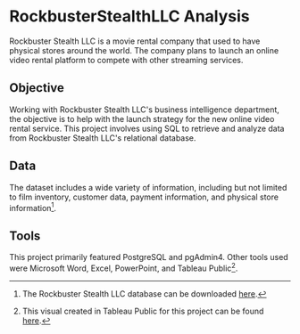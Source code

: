 # RockbusterStealthLLC Analysis
Rockbuster Stealth LLC is a movie rental company that used to have physical stores around the world. The company plans to launch an online video rental platform to compete with other streaming services.
## Objective
Working with Rockbuster Stealth LLC's business intelligence department, the objective is to help with the launch strategy for the new online video rental service. This project involves using SQL to retrieve and analyze data from Rockbuster Stealth LLC's relational database.
## Data
The dataset includes a wide variety of information, including but not limited to film inventory, customer data, payment information, and physical store information[^1].
[^1]: The Rockbuster Stealth LLC database can be downloaded [here](http://www.postgresqltutorial.com/wp-content/uploads/2019/05/dvdrental.zip).
## Tools
This project primarily featured PostgreSQL and pgAdmin4. Other tools used were Microsoft Word, Excel, PowerPoint, and Tableau Public[^2].
[^2]: This visual created in Tableau Public for this project can be found [here](https://public.tableau.com/views/Task3_10CustomerSalesByCountryMap/CustomersandSalesByCountry?:language=en-US&:display_count=n&:origin=viz_share_link).
